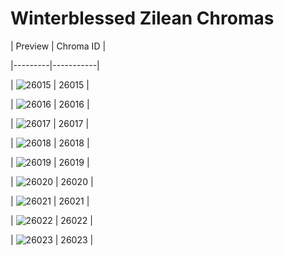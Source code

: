 # Winterblessed Zilean Chromas


| Preview | Chroma ID |

|---------|-----------|

| ![26015](https://raw.communitydragon.org/latest/plugins/rcp-be-lol-game-data/global/default/v1/champion-chroma-images/26/26015.png) | 26015 |

| ![26016](https://raw.communitydragon.org/latest/plugins/rcp-be-lol-game-data/global/default/v1/champion-chroma-images/26/26016.png) | 26016 |

| ![26017](https://raw.communitydragon.org/latest/plugins/rcp-be-lol-game-data/global/default/v1/champion-chroma-images/26/26017.png) | 26017 |

| ![26018](https://raw.communitydragon.org/latest/plugins/rcp-be-lol-game-data/global/default/v1/champion-chroma-images/26/26018.png) | 26018 |

| ![26019](https://raw.communitydragon.org/latest/plugins/rcp-be-lol-game-data/global/default/v1/champion-chroma-images/26/26019.png) | 26019 |

| ![26020](https://raw.communitydragon.org/latest/plugins/rcp-be-lol-game-data/global/default/v1/champion-chroma-images/26/26020.png) | 26020 |

| ![26021](https://raw.communitydragon.org/latest/plugins/rcp-be-lol-game-data/global/default/v1/champion-chroma-images/26/26021.png) | 26021 |

| ![26022](https://raw.communitydragon.org/latest/plugins/rcp-be-lol-game-data/global/default/v1/champion-chroma-images/26/26022.png) | 26022 |

| ![26023](https://raw.communitydragon.org/latest/plugins/rcp-be-lol-game-data/global/default/v1/champion-chroma-images/26/26023.png) | 26023 |